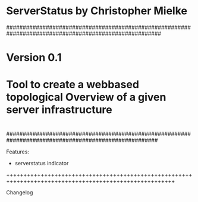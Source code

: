 # ServerStatus by Christopher Mielke

#######################################################################################################
#
# Version 0.1
#
# Tool to create a webbased topological Overview of a given server infrastructure
#
#
######################################################################################################

Features:
 - serverstatus indicator

+++++++++++++++++++++++++++++++++++++++++++++++++++++++++++++++++++++++++++++++++++++++++++++++++++++++

Changelog
